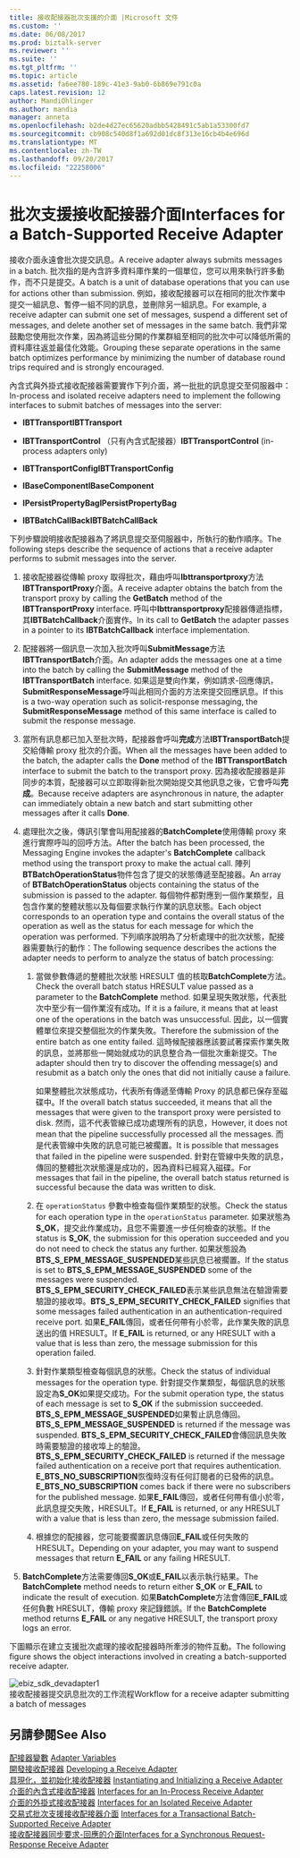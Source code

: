```yaml
---
title: 接收配接器批次支援的介面 |Microsoft 文件
ms.custom: ''
ms.date: 06/08/2017
ms.prod: biztalk-server
ms.reviewer: ''
ms.suite: ''
ms.tgt_pltfrm: ''
ms.topic: article
ms.assetid: fa6ee780-189c-41e3-9ab0-6b869e791c0a
caps.latest.revision: 12
author: MandiOhlinger
ms.author: mandia
manager: anneta
ms.openlocfilehash: b2de4d27ec65620adbb5428491c5ab1a53300fd7
ms.sourcegitcommit: cb908c540d8f1a692d01dc8f313e16cb4b4e696d
ms.translationtype: MT
ms.contentlocale: zh-TW
ms.lasthandoff: 09/20/2017
ms.locfileid: "22258006"
---
```

# <a name="interfaces-for-a-batch-supported-receive-adapter"></a><span data-ttu-id="a2f33-102">批次支援接收配接器介面</span><span class="sxs-lookup"><span data-stu-id="a2f33-102">Interfaces for a Batch-Supported Receive Adapter</span></span>
<span data-ttu-id="a2f33-103">接收介面永遠會批次提交訊息。</span><span class="sxs-lookup"><span data-stu-id="a2f33-103">A receive adapter always submits messages in a batch.</span></span> <span data-ttu-id="a2f33-104">批次指的是內含許多資料庫作業的一個單位，您可以用來執行許多動作，而不只是提交。</span><span class="sxs-lookup"><span data-stu-id="a2f33-104">A batch is a unit of database operations that you can use for actions other than submission.</span></span> <span data-ttu-id="a2f33-105">例如，接收配接器可以在相同的批次作業中提交一組訊息、暫停一組不同的訊息，並刪除另一組訊息。</span><span class="sxs-lookup"><span data-stu-id="a2f33-105">For example, a receive adapter can submit one set of messages, suspend a different set of messages, and delete another set of messages in the same batch.</span></span> <span data-ttu-id="a2f33-106">我們非常鼓勵您使用批次作業，因為將這些分開的作業群組至相同的批次中可以降低所需的資料庫往返並最佳化效能。</span><span class="sxs-lookup"><span data-stu-id="a2f33-106">Grouping these separate operations in the same batch optimizes performance by minimizing the number of database round trips required and is strongly encouraged.</span></span>  
  
 <span data-ttu-id="a2f33-107">內含式與外掛式接收配接器需要實作下列介面，將一批批的訊息提交至伺服器中：</span><span class="sxs-lookup"><span data-stu-id="a2f33-107">In-process and isolated receive adapters need to implement the following interfaces to submit batches of messages into the server:</span></span>  
  
-   <span data-ttu-id="a2f33-108">**IBTTransport**</span><span class="sxs-lookup"><span data-stu-id="a2f33-108">**IBTTransport**</span></span>  
  
-   <span data-ttu-id="a2f33-109">**IBTTransportControl** （只有內含式配接器）</span><span class="sxs-lookup"><span data-stu-id="a2f33-109">**IBTTransportControl** (in-process adapters only)</span></span>  
  
-   <span data-ttu-id="a2f33-110">**IBTTransportConfig**</span><span class="sxs-lookup"><span data-stu-id="a2f33-110">**IBTTransportConfig**</span></span>  
  
-   <span data-ttu-id="a2f33-111">**IBaseComponent**</span><span class="sxs-lookup"><span data-stu-id="a2f33-111">**IBaseComponent**</span></span>  
  
-   <span data-ttu-id="a2f33-112">**IPersistPropertyBag**</span><span class="sxs-lookup"><span data-stu-id="a2f33-112">**IPersistPropertyBag**</span></span>  
  
-   <span data-ttu-id="a2f33-113">**IBTBatchCallBack**</span><span class="sxs-lookup"><span data-stu-id="a2f33-113">**IBTBatchCallBack**</span></span>  
  
 <span data-ttu-id="a2f33-114">下列步驟說明接收配接器為了將訊息提交至伺服器中，所執行的動作順序。</span><span class="sxs-lookup"><span data-stu-id="a2f33-114">The following steps describe the sequence of actions that a receive adapter performs to submit messages into the server.</span></span>  
  
1.  <span data-ttu-id="a2f33-115">接收配接器從傳輸 proxy 取得批次，藉由呼叫**Ibttransportproxy**方法**IBTTransportProxy**介面。</span><span class="sxs-lookup"><span data-stu-id="a2f33-115">A receive adapter obtains the batch from the transport proxy by calling the **GetBatch** method of the **IBTTransportProxy** interface.</span></span> <span data-ttu-id="a2f33-116">呼叫中**Ibttransportproxy**配接器傳遞指標，其**IBTBatchCallback**介面實作。</span><span class="sxs-lookup"><span data-stu-id="a2f33-116">In its call to **GetBatch** the adapter passes in a pointer to its **IBTBatchCallback** interface implementation.</span></span>  
  
2.  <span data-ttu-id="a2f33-117">配接器將一個訊息一次加入批次呼叫**SubmitMessage**方法**IBTTransportBatch**介面。</span><span class="sxs-lookup"><span data-stu-id="a2f33-117">An adapter adds the messages one at a time into the batch by calling the **SubmitMessage** method of the **IBTTransportBatch** interface.</span></span> <span data-ttu-id="a2f33-118">如果這是雙向作業，例如請求-回應傳訊， **SubmitResponseMessage**呼叫此相同介面的方法來提交回應訊息。</span><span class="sxs-lookup"><span data-stu-id="a2f33-118">If this is a two-way operation such as solicit-response messaging, the **SubmitResponseMessage** method of this same interface is called to submit the response message.</span></span>  
  
3.  <span data-ttu-id="a2f33-119">當所有訊息都已加入至批次時，配接器會呼叫**完成**方法**IBTTransportBatch**提交給傳輸 proxy 批次的介面。</span><span class="sxs-lookup"><span data-stu-id="a2f33-119">When all the messages have been added to the batch, the adapter calls the **Done** method of the **IBTTransportBatch** interface to submit the batch to the transport proxy.</span></span> <span data-ttu-id="a2f33-120">因為接收配接器是非同步的本質，配接器可以立即取得新批次開始提交其他訊息之後，它會呼叫**完成**。</span><span class="sxs-lookup"><span data-stu-id="a2f33-120">Because receive adapters are asynchronous in nature, the adapter can immediately obtain a new batch and start submitting other messages after it calls **Done**.</span></span>  
  
4.  <span data-ttu-id="a2f33-121">處理批次之後，傳訊引擎會叫用配接器的**BatchComplete**使用傳輸 proxy 來進行實際呼叫的回呼方法。</span><span class="sxs-lookup"><span data-stu-id="a2f33-121">After the batch has been processed, the Messaging Engine invokes the adapter's **BatchComplete** callback method using the transport proxy to make the actual call.</span></span> <span data-ttu-id="a2f33-122">陣列**BTBatchOperationStatus**物件包含了提交的狀態傳遞至配接器。</span><span class="sxs-lookup"><span data-stu-id="a2f33-122">An array of **BTBatchOperationStatus** objects containing the status of the submission is passed to the adapter.</span></span> <span data-ttu-id="a2f33-123">每個物件都對應到一個作業類型，且包含作業的整體狀態以及每個要求執行作業的訊息狀態。</span><span class="sxs-lookup"><span data-stu-id="a2f33-123">Each object corresponds to an operation type and contains the overall status of the operation as well as the status for each message for which the operation was performed.</span></span> <span data-ttu-id="a2f33-124">下列順序說明為了分析處理中的批次狀態，配接器需要執行的動作：</span><span class="sxs-lookup"><span data-stu-id="a2f33-124">The following sequence describes the actions the adapter needs to perform to analyze the status of batch processing:</span></span>  
  
    1.  <span data-ttu-id="a2f33-125">當做參數傳遞的整體批次狀態 HRESULT 值的核取**BatchComplete**方法。</span><span class="sxs-lookup"><span data-stu-id="a2f33-125">Check the overall batch status HRESULT value passed as a parameter to the **BatchComplete** method.</span></span> <span data-ttu-id="a2f33-126">如果呈現失敗狀態，代表批次中至少有一個作業沒有成功。</span><span class="sxs-lookup"><span data-stu-id="a2f33-126">If it is a failure, it means that at least one of the operations in the batch was unsuccessful.</span></span> <span data-ttu-id="a2f33-127">因此，以一個實體單位來提交整個批次的作業失敗。</span><span class="sxs-lookup"><span data-stu-id="a2f33-127">Therefore the submission of the entire batch as one entity failed.</span></span> <span data-ttu-id="a2f33-128">這時候配接器應該要試著探索作業失敗的訊息，並將那些一開始就成功的訊息整合為一個批次重新提交。</span><span class="sxs-lookup"><span data-stu-id="a2f33-128">The adapter should then try to discover the offending message(s) and resubmit as a batch only the ones that did not initially cause a failure.</span></span>  
  
         <span data-ttu-id="a2f33-129">如果整體批次狀態成功，代表所有傳遞至傳輸 Proxy 的訊息都已保存至磁碟中。</span><span class="sxs-lookup"><span data-stu-id="a2f33-129">If the overall batch status succeeded, it means that all the messages that were given to the transport proxy were persisted to disk.</span></span> <span data-ttu-id="a2f33-130">然而，這不代表管線已成功處理所有的訊息，</span><span class="sxs-lookup"><span data-stu-id="a2f33-130">However, it does not mean that the pipeline successfully processed all the messages.</span></span> <span data-ttu-id="a2f33-131">而是代表管線中失敗的訊息可能已被擱置。</span><span class="sxs-lookup"><span data-stu-id="a2f33-131">It is possible that messages that failed in the pipeline were suspended.</span></span> <span data-ttu-id="a2f33-132">針對在管線中失敗的訊息，傳回的整體批次狀態還是成功的，因為資料已經寫入磁碟。</span><span class="sxs-lookup"><span data-stu-id="a2f33-132">For messages that fail in the pipeline, the overall batch status returned is successful because the data was written to disk.</span></span>  
  
    2.  <span data-ttu-id="a2f33-133">在 `operationStatus` 參數中檢查每個作業類型的狀態。</span><span class="sxs-lookup"><span data-stu-id="a2f33-133">Check the status for each operation type in the `operationStatus` parameter.</span></span> <span data-ttu-id="a2f33-134">如果狀態為**S_OK**，提交此作業成功，且您不需要進一步任何檢查的狀態。</span><span class="sxs-lookup"><span data-stu-id="a2f33-134">If the status is **S_OK**, the submission for this operation succeeded and you do not need to check the status any further.</span></span> <span data-ttu-id="a2f33-135">如果狀態設為**BTS_S_EPM_MESSAGE_SUSPENDED**某些訊息已被擱置。</span><span class="sxs-lookup"><span data-stu-id="a2f33-135">If the status is set to **BTS_S_EPM_MESSAGE_SUSPENDED** some of the messages were suspended.</span></span> <span data-ttu-id="a2f33-136">**BTS_S_EPM_SECURITY_CHECK_FAILED**表示某些訊息無法在驗證需要驗證的接收埠。</span><span class="sxs-lookup"><span data-stu-id="a2f33-136">**BTS_S_EPM_SECURITY_CHECK_FAILED** signifies that some messages failed authentication in an authentication-required receive port.</span></span> <span data-ttu-id="a2f33-137">如果**E_FAIL**傳回，或者任何帶有小於零，此作業失敗的訊息送出的值 HRESULT。</span><span class="sxs-lookup"><span data-stu-id="a2f33-137">If **E_FAIL** is returned, or any HRESULT with a value that is less than zero, the message submission for this operation failed.</span></span>  
  
    3.  <span data-ttu-id="a2f33-138">針對作業類型檢查每個訊息的狀態。</span><span class="sxs-lookup"><span data-stu-id="a2f33-138">Check the status of individual messages for the operation type.</span></span> <span data-ttu-id="a2f33-139">針對提交作業類型，每個訊息的狀態設定為**S_OK**如果提交成功。</span><span class="sxs-lookup"><span data-stu-id="a2f33-139">For the submit operation type, the status of each message is set to **S_OK** if the submission succeeded.</span></span> <span data-ttu-id="a2f33-140">**BTS_S_EPM_MESSAGE_SUSPENDED**如果暫止訊息傳回。</span><span class="sxs-lookup"><span data-stu-id="a2f33-140">**BTS_S_EPM_MESSAGE_SUSPENDED** is returned if the message was suspended.</span></span> <span data-ttu-id="a2f33-141">**BTS_S_EPM_SECURITY_CHECK_FAILED**會傳回訊息失敗時需要驗證的接收埠上的驗證。</span><span class="sxs-lookup"><span data-stu-id="a2f33-141">**BTS_S_EPM_SECURITY_CHECK_FAILED** is returned if the message failed authentication on a receive port that requires authentication.</span></span> <span data-ttu-id="a2f33-142">**E_BTS_NO_SUBSCRIPTION**恢復時沒有任何訂閱者的已發佈的訊息。</span><span class="sxs-lookup"><span data-stu-id="a2f33-142">**E_BTS_NO_SUBSCRIPTION** comes back if there were no subscribers for the published message.</span></span> <span data-ttu-id="a2f33-143">如果**E_FAIL**傳回，或者任何帶有值小於零，此訊息提交失敗，HRESULT。</span><span class="sxs-lookup"><span data-stu-id="a2f33-143">If **E_FAIL** is returned, or any HRESULT with a value that is less than zero, the message submission failed.</span></span>  
  
    4.  <span data-ttu-id="a2f33-144">根據您的配接器，您可能要擱置訊息傳回**E_FAIL**或任何失敗的 HRESULT。</span><span class="sxs-lookup"><span data-stu-id="a2f33-144">Depending on your adapter, you may want to suspend messages that return **E_FAIL** or any failing HRESULT.</span></span>  
  
5.  <span data-ttu-id="a2f33-145">**BatchComplete**方法需要傳回**S_OK**或**E_FAIL**以表示執行結果。</span><span class="sxs-lookup"><span data-stu-id="a2f33-145">The **BatchComplete** method needs to return either **S_OK** or **E_FAIL** to indicate the result of execution.</span></span> <span data-ttu-id="a2f33-146">如果**BatchComplete**方法會傳回**E_FAIL**或任何負數 HRESULT，傳輸 proxy 來記錄錯誤。</span><span class="sxs-lookup"><span data-stu-id="a2f33-146">If the **BatchComplete** method returns **E_FAIL** or any negative HRESULT, the transport proxy logs an error.</span></span>  
  
 <span data-ttu-id="a2f33-147">下圖顯示在建立支援批次處理的接收配接器時所牽涉的物件互動。</span><span class="sxs-lookup"><span data-stu-id="a2f33-147">The following figure shows the object interactions involved in creating a batch-supported receive adapter.</span></span>  
  
 ![](../core/media/ebiz-sdk-devadapter1.gif "ebiz_sdk_devadapter1")  
<span data-ttu-id="a2f33-148">接收配接器提交訊息批次的工作流程</span><span class="sxs-lookup"><span data-stu-id="a2f33-148">Workflow for a receive adapter submitting a batch of messages</span></span>  
  
## <a name="see-also"></a><span data-ttu-id="a2f33-149">另請參閱</span><span class="sxs-lookup"><span data-stu-id="a2f33-149">See Also</span></span>  
 <span data-ttu-id="a2f33-150">[配接器變數](../core/adapter-variables.md) </span><span class="sxs-lookup"><span data-stu-id="a2f33-150">[Adapter Variables](../core/adapter-variables.md) </span></span>  
 <span data-ttu-id="a2f33-151">[開發接收配接器](../core/developing-a-receive-adapter.md) </span><span class="sxs-lookup"><span data-stu-id="a2f33-151">[Developing a Receive Adapter](../core/developing-a-receive-adapter.md) </span></span>  
 <span data-ttu-id="a2f33-152">[具現化，並初始化接收配接器](../core/instantiating-and-initializing-a-receive-adapter.md) </span><span class="sxs-lookup"><span data-stu-id="a2f33-152">[Instantiating and Initializing a Receive Adapter](../core/instantiating-and-initializing-a-receive-adapter.md) </span></span>  
 <span data-ttu-id="a2f33-153">[介面的內含式接收配接器](../core/interfaces-for-an-in-process-receive-adapter.md) </span><span class="sxs-lookup"><span data-stu-id="a2f33-153">[Interfaces for an In-Process Receive Adapter](../core/interfaces-for-an-in-process-receive-adapter.md) </span></span>  
 <span data-ttu-id="a2f33-154">[介面的外掛式接收配接器](../core/interfaces-for-an-isolated-receive-adapter.md) </span><span class="sxs-lookup"><span data-stu-id="a2f33-154">[Interfaces for an Isolated Receive Adapter](../core/interfaces-for-an-isolated-receive-adapter.md) </span></span>  
 <span data-ttu-id="a2f33-155">[交易式批次支援接收配接器介面](../core/interfaces-for-a-transactional-batch-supported-receive-adapter.md) </span><span class="sxs-lookup"><span data-stu-id="a2f33-155">[Interfaces for a Transactional Batch-Supported Receive Adapter](../core/interfaces-for-a-transactional-batch-supported-receive-adapter.md) </span></span>  
 [<span data-ttu-id="a2f33-156">接收配接器同步要求-回應的介面</span><span class="sxs-lookup"><span data-stu-id="a2f33-156">Interfaces for a Synchronous Request-Response Receive Adapter</span></span>](../core/interfaces-for-a-synchronous-request-response-receive-adapter.md)